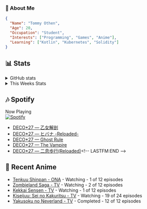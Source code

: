 ### 👋 About Me
```json
{
  "Name": "Tommy Othen",
  "Age": 20,
  "Occupation": "Student",
  "Interests": ["Programming", "Games", "Anime"],
  "Learning": ["Kotlin", "Kubernetes", "Solidity"]
}
```

## 📊 Stats
<details>
  <summary>GitHub stats</summary>
  <a href="https://github.com/anuraghazra/github-readme-stats">
    <img src="https://github-readme-stats.vercel.app/api?username=DaSushiAsian&show_icons=true&count_private=true&hide=prs,issues">
  </a>
</details>

<details>
  <summary>This Weeks Stats</summary>
  <a href="https://github.com/anuraghazra/github-readme-stats">
    <img src="https://github-readme-stats.vercel.app/api/wakatime?username=DaSushiAsian&cache_seconds=1800&custom_title=Top Languages">
  </a>
</details>

## 🎶 Spotify
Now Playing\
[![Spotify](https://novatorem-dasushiasian.vercel.app/api/spotify)](https://open.spotify.com/user/g90805640970)
<!-- LASTFM:START -->
* [DECO*27 — 乙女解剖](https://www.last.fm/music/DECO*27/_/%E4%B9%99%E5%A5%B3%E8%A7%A3%E5%89%96)
* [DECO*27 — ヒバナ -Reloaded-](https://www.last.fm/music/DECO*27/_/%E3%83%92%E3%83%90%E3%83%8A+-Reloaded-)
* [DECO*27 — Ghost Rule](https://www.last.fm/music/DECO*27/_/Ghost+Rule)
* [DECO*27 — The Vampire](https://www.last.fm/music/DECO*27/_/The+Vampire)
* [DECO*27 — 二息歩行&lpar;Reloaded&rpar;](https://www.last.fm/music/DECO*27/_/%E4%BA%8C%E6%81%AF%E6%AD%A9%E8%A1%8C&lpar;Reloaded&rpar;)<!-- LASTFM:END -->

## 🗻 Recent Anime
<!-- ANIME-LIST:START -->
* [Tenkuu Shinpan - ONA](https://myanimelist.net/anime/43690/Tenkuu_Shinpan) - Watching - 1 of 12 episodes
* [Zombieland Saga - TV](https://myanimelist.net/anime/37976/Zombieland_Saga) - Watching - 2 of 12 episodes
* [Kekkai Sensen - TV](https://myanimelist.net/anime/24439/Kekkai_Sensen) - Watching - 1 of 12 episodes
* [Kiseijuu: Sei no Kakuritsu - TV](https://myanimelist.net/anime/22535/Kiseijuu__Sei_no_Kakuritsu) - Watching - 19 of 24 episodes
* [Yakusoku no Neverland - TV](https://myanimelist.net/anime/37779/Yakusoku_no_Neverland) - Completed - 12 of 12 episodes<!-- ANIME-LIST:END -->
